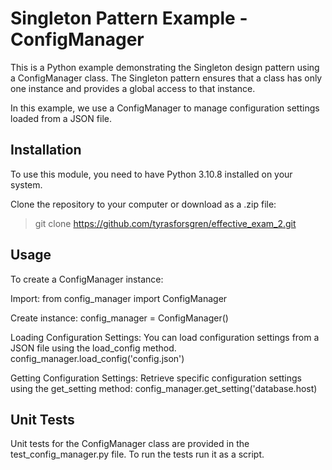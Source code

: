 # Singleton Pattern Example - ConfigManager

This is a Python example demonstrating the Singleton design pattern using a ConfigManager class. The Singleton pattern ensures that a class has only one instance and provides a global access to that instance.

In this example, we use a ConfigManager to manage configuration settings loaded from a JSON file.

## Installation

To use this module, you need to have Python 3.10.8 installed on your system.

Clone the repository to your computer or download as a .zip file:

> git clone https://github.com/tyrasforsgren/effective_exam_2.git


## Usage

To create a ConfigManager instance:

Import:
from config_manager import ConfigManager

Create instance:
config_manager = ConfigManager()

Loading Configuration Settings:
You can load configuration settings from a JSON file using the load_config method.
config_manager.load_config('config.json')

Getting Configuration Settings:
Retrieve specific configuration settings using the get_setting method:
config_manager.get_setting('database.host)

## Unit Tests
Unit tests for the ConfigManager class are provided in the test_config_manager.py file. To run the tests run it as a script.
